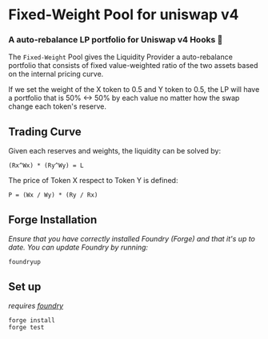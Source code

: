 # Fixed-Weight Pool for uniswap v4

### **A auto-rebalance LP portfolio for Uniswap v4 Hooks 🦄**

The `Fixed-Weight` Pool gives the Liquidity Provider a auto-rebalance portfolio that
consists of fixed value-weighted ratio of the two assets based on the internal pricing curve.

If we set the weight of the X token to 0.5 and Y token to 0.5, the LP will have a portfolio that
is 50% <-> 50% by each value no matter how the swap change each token's reserve.

## Trading Curve

Given each reserves and weights, the liquidity can be solved by:

```
(Rx^Wx) * (Ry^Wy) = L
```

The price of Token X respect to Token Y is defined:

```
P = (Wx / Wy) * (Ry / Rx)
```

## Forge Installation

*Ensure that you have correctly installed Foundry (Forge) and that it's up to date. You can update Foundry by running:*

```
foundryup
```

## Set up

*requires [foundry](https://book.getfoundry.sh)*

```
forge install
forge test
```
